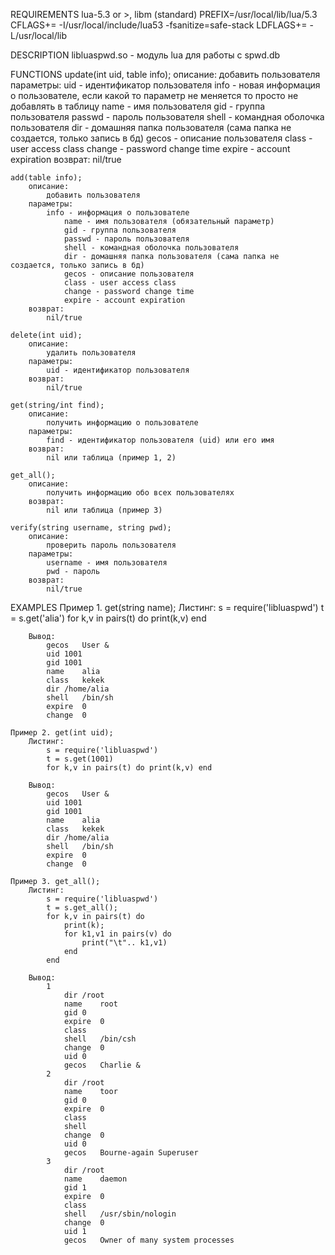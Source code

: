 REQUIREMENTS
	lua-5.3 or >, libm (standard)
	PREFIX=/usr/local/lib/lua/5.3
	CFLAGS+= -I/usr/local/include/lua53 -fsanitize=safe-stack
	LDFLAGS+= -L/usr/local/lib

DESCRIPTION
	libluaspwd.so - модуль lua для работы с spwd.db

FUNCTIONS
    update(int uid, table info);
		описание:
			добавить пользователя
		параметры:
			uid - идентификатор пользователя
			info - новая информация о пользователе, если какой то параметр не меняется то просто не добавлять в таблицу
				name - имя пользователя
				gid - группа пользователя
				passwd - пароль пользователя
				shell - командная оболочка пользователя
				dir - домашняя папка пользователя (сама папка не создается, только запись в бд)
				gecos - описание пользователя
				class - user access class
				change - password change time
				expire - account expiration
		возврат:
			nil/true

    add(table info);
		описание:
			добавить пользователя
		параметры:
			info - информация о пользователе
				name - имя пользователя (обязательный параметр)
				gid - группа пользователя
				passwd - пароль пользователя
				shell - командная оболочка пользователя
				dir - домашняя папка пользователя (сама папка не создается, только запись в бд)
				gecos - описание пользователя
				class - user access class
				change - password change time
				expire - account expiration
		возврат:
			nil/true

    delete(int uid);
		описание:
			удалить пользователя
		параметры:
			uid - идентификатор пользователя
		возврат:
			nil/true

    get(string/int find);
		описание:
			получить информацию о пользователе
		параметры:
			find - идентификатор пользователя (uid) или его имя
		возврат:
			nil или таблица (пример 1, 2)

    get_all();
		описание:
			получить информацию обо всех пользователях
		возврат:
			nil или таблица (пример 3)

    verify(string username, string pwd);
		описание:
			проверить пароль пользователя
		параметры:
			username - имя пользователя
			pwd - пароль
		возврат:
			nil/true

EXAMPLES
	Пример 1. get(string name);
		Листинг:
			s = require('libluaspwd')
			t = s.get('alia')
			for k,v in pairs(t) do print(k,v) end

		Вывод:
			gecos	User &
			uid	1001
			gid	1001
			name	alia
			class	kekek
			dir	/home/alia
			shell	/bin/sh
			expire	0
			change	0

	Пример 2. get(int uid);
		Листинг:
			s = require('libluaspwd')
			t = s.get(1001)
			for k,v in pairs(t) do print(k,v) end

		Вывод:
			gecos	User &
			uid	1001
			gid	1001
			name	alia
			class	kekek
			dir	/home/alia
			shell	/bin/sh
			expire	0
			change	0

	Пример 3. get_all();
		Листинг:
			s = require('libluaspwd')
			t = s.get_all();
			for k,v in pairs(t) do
				print(k);
				for k1,v1 in pairs(v) do
					print("\t".. k1,v1)
				end
			end

		Вывод:
			1
				dir	/root
				name	root
				gid	0
				expire	0
				class	
				shell	/bin/csh
				change	0
				uid	0
				gecos	Charlie &
			2
				dir	/root
				name	toor
				gid	0
				expire	0
				class	
				shell	
				change	0
				uid	0
				gecos	Bourne-again Superuser
			3
				dir	/root
				name	daemon
				gid	1
				expire	0
				class	
				shell	/usr/sbin/nologin
				change	0
				uid	1
				gecos	Owner of many system processes
